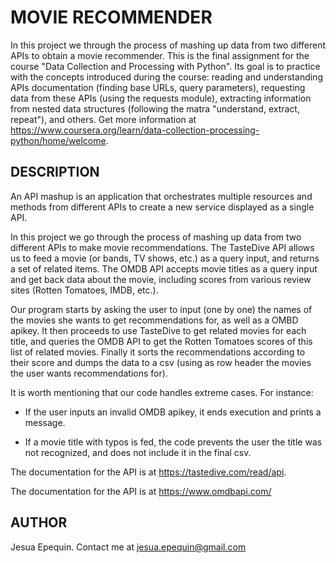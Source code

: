 # MOVIE RECOMMENDER

In this project we through the process of mashing up data from two different APIs to obtain a movie recommender. This is the final assignment for the course "Data Collection and Processing with Python". Its goal is to practice with the concepts introduced during the course: reading and understanding APIs documentation (finding base URLs, query parameters), requesting data from these APIs (using the requests module), extracting information from nested data structures (following the matra "understand, extract, repeat"), and others. Get more information at  https://www.coursera.org/learn/data-collection-processing-python/home/welcome.

## DESCRIPTION

An API mashup is an application that orchestrates multiple resources and methods from different APIs to create a new service displayed as a single API.

In this project we go through the process of mashing up data from two different APIs to make movie recommendations. The TasteDive API allows us to feed a movie (or bands, TV shows, etc.) as a query input, and returns a set of related items. The OMDB API accepts movie titles as a query input and get back data about the movie, including scores from various review sites (Rotten Tomatoes, IMDB, etc.).

Our program starts by asking the user to input (one by one) the names of the movies she wants to get recommendations for, as well as a OMBD apikey. It then proceeds to use TasteDive to get related movies for each title, and queries the OMDB API to get the Rotten Tomatoes scores of this list of related movies. Finally it sorts the recommendations according to their score and dumps the data to a csv (using as row header the movies the user wants recommendations for). 

It is worth mentioning that our code handles extreme cases. For instance:

- If the user inputs an invalid OMDB apikey, it ends execution and prints a message. 

- If a movie title with typos is fed, the code prevents the user the title was not recognized, and does not include it in the final csv.

The documentation for the API is at https://tastedive.com/read/api.

The documentation for the API is at https://www.omdbapi.com/

## AUTHOR

Jesua Epequin. Contact me at jesua.epequin@gmail.com  



